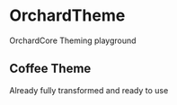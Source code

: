 # OrchardTheme
OrchardCore Theming playground

## Coffee Theme
Already fully transformed and ready to use
